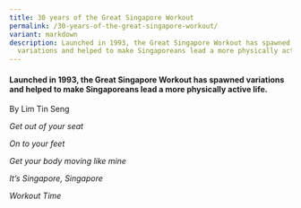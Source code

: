 ```yaml
---
title: 30 years of the Great Singapore Workout
permalink: /30-years-of-the-great-singapore-workout/
variant: markdown
description: Launched in 1993, the Great Singapore Workout has spawned
  variations and helped to make Singaporeans lead a more physically active life.
---
```

#### Launched in 1993, the Great Singapore Workout has spawned variations and helped to make Singaporeans lead a more physically active life. 

By Lim Tin Seng


_Get out of your seat_

_On to your feet_

_Get your body moving like mine_

_It’s Singapore, Singapore_ 

_Workout Time_